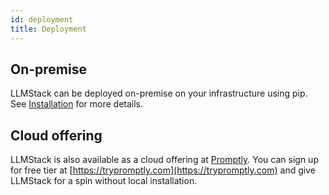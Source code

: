 ```yaml
---
id: deployment
title: Deployment
---
```


## On-premise

LLMStack can be deployed on-premise on your infrastructure using pip. See [Installation](/llmstack/introduction#installation) for more details.

## Cloud offering

LLMStack is also available as a cloud offering at [Promptly](https://trypromptly.com). You can sign up for free tier at [https://trypromptly.com](https://trypromptly.com) and give LLMStack for a spin without local installation.
